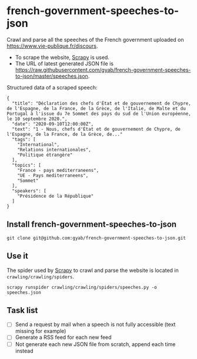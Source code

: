 # french-government-speeches-to-json

Crawl and parse all the speeches of the French government uploaded on https://www.vie-publique.fr/discours.

- To scrape the website, [Scrapy](https://github.com/scrapy/scrapy) is used.
- The URL of latest generated JSON file is https://raw.githubusercontent.com/gyab/french-government-speeches-to-json/master/speeches.json.

Structured data of a scraped speech:
  ```
  {
    "title": "Déclaration des chefs d'État et de gouvernement de Chypre, de l'Espagne, de la France, de la Grèce, de l'Italie, de Malte et du Portugal à l'issue du 7e Sommet des pays du sud de l'Union européenne, le 10 septembre 2020.",
    "date": "2020-09-10T12:00:00Z",
    "text": "1 - Nous, chefs d'État et de gouvernement de Chypre, de l'Espagne, de la France, de la Grèce, de..."
    "tags": [
      "International",
      "Relations internationales",
      "Politique étrangère"
    ],
    "topics": [
      "France - pays mediterraneens",
      "UE - Pays mediterraneens",
      "Sommet"
    ],
    "speakers": [
      "Présidence de la République"
    ]
  }
  ```


## Install french-government-speeches-to-json

`git clone git@github.com:gyab/french-government-speeches-to-json.git`

## Use it

The spider used by [Scrapy](https://github.com/scrapy/scrapy) to crawl and parse the website is located in `crawling/crawling/spiders`.

`scrapy runspider crawling/crawling/spiders/speeches.py -o speeches.json`

## Task list

- [ ] Send a request by mail when a speech is not fully accessible (text missing for example)
- [ ] Generate a RSS feed for each new feed
- [ ] Not generate each new JSON file from scratch, append each time instead
